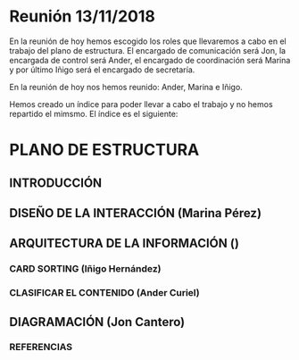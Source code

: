 

# Reunión 13/11/2018

En la reunión de hoy hemos escogido los roles que llevaremos a cabo en el trabajo del plano de estructura.
El encargado de comunicación será Jon, la encargada de control será Ander, el encargado de coordinación será Marina y por último Iñigo será el encargado de secretaría. 

En la reunión de hoy nos hemos reunido: Ander, Marina e Iñigo. 

Hemos creado un índice para poder llevar a cabo el trabajo y no hemos repartido el mimsmo. 
El índice es el siguiente:

# PLANO DE ESTRUCTURA 
## INTRODUCCIÓN
## DISEÑO DE LA INTERACCIÓN (Marina Pérez) 
## ARQUITECTURA DE LA INFORMACIÓN ()
### CARD SORTING (Iñigo Hernández)
### CLASIFICAR EL CONTENIDO (Ander Curiel)
## DIAGRAMACIÓN (Jon Cantero)
### REFERENCIAS
